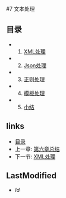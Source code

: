 #7 文本处理

## 目录
   * 1. [XML处理](7.1.md)
   * 2. [Json处理](7.2.md)
   * 3. [正则处理](7.3.md)
   * 4. [模板处理](7.4.md)
   * 5. [小结](7.5.md)

## links
   * [目录](<preface.md>)
   * 上一章: [第六章总结](<6.5.md>)
   * 下一节: [XML处理](<7.1.md>)

## LastModified 
   * $Id$